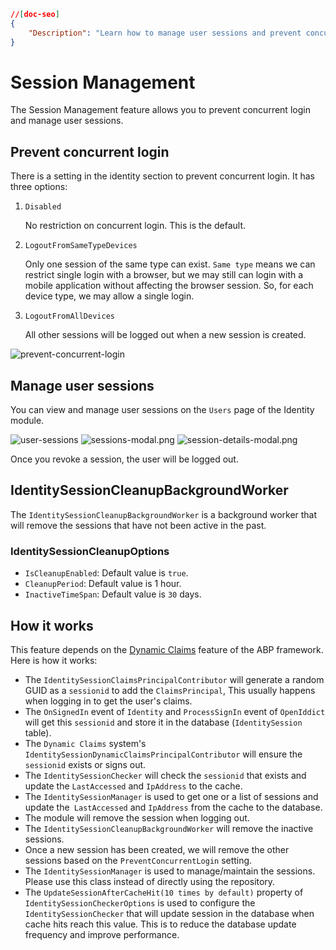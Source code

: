 ```json
//[doc-seo]
{
    "Description": "Learn how to manage user sessions and prevent concurrent logins in the ABP Framework with flexible settings for enhanced security."
}
```

# Session Management

The Session Management feature allows you to prevent concurrent login and manage user sessions.

## Prevent concurrent login

There is a setting in the identity section to prevent concurrent login. It has three options:

1. `Disabled`

    No restriction on concurrent login. This is the default.

2. `LogoutFromSameTypeDevices`

    Only one session of the same type can exist. 
    `Same type` means we can restrict single login with a browser, but we may still can login with a mobile application without affecting the browser session. So, for each device type, we may allow a single login.

3. `LogoutFromAllDevices`

    All other sessions will be logged out when a new session is created.

![prevent-concurrent-login](../../images/prevent-concurrent-login.png)

## Manage user sessions

You can view and manage user sessions on the `Users` page of the Identity module.

![user-sessions](../../images/user-sessions.png)
![sessions-modal.png](../../images/sessions-modal.png)
![session-details-modal.png](../../images/session-details-modal.png)

Once you revoke a session, the user will be logged out.

## IdentitySessionCleanupBackgroundWorker

The `IdentitySessionCleanupBackgroundWorker` is a background worker that will remove the sessions that have not been active in the past.

###  IdentitySessionCleanupOptions

* `IsCleanupEnabled`: Default value is `true`. 
* `CleanupPeriod`: Default value is 1 hour.
* `InactiveTimeSpan`: Default value is `30` days.

## How it works

This feature depends on the [Dynamic Claims](https://docs.abp.io/en/abp/latest/Dynamic-Claims) feature of the ABP framework. Here is how it works:

* The `IdentitySessionClaimsPrincipalContributor` will generate a random GUID as a `sessionid` to add the `ClaimsPrincipal`, This usually happens when logging in to get the user's claims.
* The `OnSignedIn` event of `Identity` and `ProcessSignIn` event of `OpenIddict` will get this `sessionid` and store it in the database (`IdentitySession` table).
* The `Dynamic Claims` system's `IdentitySessionDynamicClaimsPrincipalContributor` will ensure the `sessionid` exists or signs out.
* The `IdentitySessionChecker` will check the `sessionid` that exists and update the `LastAccessed` and `IpAddress`  to the cache.
* The `IdentitySessionManager` is used to get one or a list of sessions and update the` LastAccessed` and `IpAddress` from the cache to the database.
* The module will remove the session when logging out.
* The `IdentitySessionCleanupBackgroundWorker` will remove the inactive sessions.
* Once a new session has been created, we will remove the other sessions based on the `PreventConcurrentLogin` setting.
* The `IdentitySessionManager` is used to manage/maintain the sessions. Please use this class instead of directly using the repository.
* The `UpdateSessionAfterCacheHit(10 times by default)` property of `IdentitySessionCheckerOptions` is used to configure the `IdentitySessionChecker` that will update session in the database when cache hits reach this value. This is to reduce the database update frequency and improve performance.
